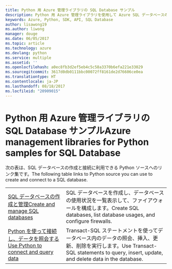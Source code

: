 ```yaml
---
title: Python 用 Azure 管理ライブラリの SQL Database サンプル
description: Python 用 Azure 管理ライブラリを使用して Azure SQL データベースの作成と更新を行うサンプル コードを入手しましょう。
keywords: Azure, Python, SDK, API, SQL Database
author: lisawong19
ms.author: liwong
manager: douge
ms.date: 06/05/2017
ms.topic: article
ms.technology: azure
ms.devlang: python
ms.service: multiple
ms.assetid: ''
ms.openlocfilehash: a0ec8fb3d2ef5eb4c5c58a3370b6efa221e33029
ms.sourcegitcommit: 3617d0db0111bbc00072ff8161de2d76606ce0ea
ms.translationtype: HT
ms.contentlocale: ja-JP
ms.lasthandoff: 08/18/2017
ms.locfileid: "20909015"
---
```

# <a name="azure-management-libraries-for-python-samples-for-sql-database"></a><span data-ttu-id="d0667-104">Python 用 Azure 管理ライブラリの SQL Database サンプル</span><span class="sxs-lookup"><span data-stu-id="d0667-104">Azure management libraries for Python samples for SQL Database</span></span>

<span data-ttu-id="d0667-105">次の表は、SQL データベースの作成と接続に利用できる Python ソースへのリンク集です。</span><span class="sxs-lookup"><span data-stu-id="d0667-105">The following table links to Python source you can use to create and connect to a SQL database.</span></span> 

| ||
|---|---|
| <span data-ttu-id="d0667-106">[SQL データベースの作成と管理][1]</span><span class="sxs-lookup"><span data-stu-id="d0667-106">[Create and manage SQL databases][1]</span></span> | <span data-ttu-id="d0667-107">SQL データベースを作成し、データベースの使用状況を一覧表示して、ファイアウォールを構成します。</span><span class="sxs-lookup"><span data-stu-id="d0667-107">Create SQL databases, list database usages, and configure firewalls.</span></span>  | 
| <span data-ttu-id="d0667-108">[Python を使って接続し、データを照会する][2]</span><span class="sxs-lookup"><span data-stu-id="d0667-108">[Use Python to connect and query data][2]</span></span> | <span data-ttu-id="d0667-109">Transact-SQL ステートメントを使ってデータベース内のデータの照会、挿入、更新、削除を実行します。</span><span class="sxs-lookup"><span data-stu-id="d0667-109">Use Transact-SQL statements to query, insert, update, and delete data in the database.</span></span> | 

[1]: https://azure.microsoft.com/resources/samples/sql-database-python-manage/
[2]: https://docs.microsoft.com/azure/sql-database/sql-database-connect-query-python